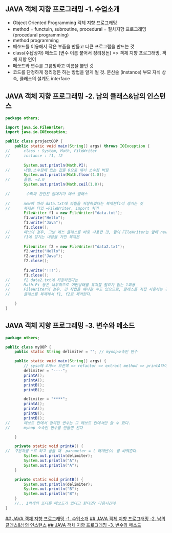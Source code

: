 ## JAVA 객체 지향 프로그래밍 -1. 수업소개
 - Object Oriented Programming 객체 지향 프로그래밍
 - method =  functuin, subroutine, procedural = 절차지향 프로그래밍 (procedural programming)
 - method programming
 - 메쏘드를 이용해서 작은 부품을 만들고 더큰 프로그램을 만드는 것
 - class(수납상자) 메쏘드 {변수 이름 붙어서 정리정돈} => 객체 지향 프로그래밍, 객체 지향 언어
 - 메쏘드와 변수를 그룹핑하고 이름을 붙인 것
 - 코드를 단정하게 정리정돈 하는 방법을 알게 될 것. 분신술 (instance) 부모 자식 상속, 클래스의 설계도 interface

## JAVA 객체 지향 프로그래밍 -2. 남의 클래스&남의 인스턴스
```JAVA
package others;

import java.io.FileWriter;
import java.io.IOException;

public class projectOOP {
	public static void main(String[] args) throws IOException {
//		class : System, Math, FileWriter
//		instance : f1, f2
		
		System.out.println(Math.PI);
//		내림.소수점에 있는 값을 0으로 해서 소수점 버림
		System.out.println(Math.floor(1.8));
//		올림. =2.0
		System.out.println(Math.ceil(1.8));
		
//		 수학과 관련된 껍데기가 메쓰 클래스
		
//		new에 따라 data.txt에 파일을 저장하겠다는 복제본f1이 생기는 것
//		복제본 타입 =FileWriter, import 처리
		FileWriter f1 = new FileWriter("data.txt");
		f1.write("Hello");
		f1.write("Java");
		f1.close();
//		메쓰의 경우, 그냥 메쓰 클래스를 바로 사용한 것, 밑의 FIleWriter는 앞에 new를 붙여 
//		f1에 담기는 내용을 가진 복제본
		
		FileWriter f2 = new FileWriter("data2.txt");
		f2.write("Hello");
		f2.write("Java");
		f2.close();
		
		f1.write("!!!");
		f1.close();
//		f2 data2.txt에 저장하겠다는 
//		Math.Pi 등은 내부적으로 어떤상태를 유지할 필요가 없는 1회용
//		FileWriter의 경우, 긴 작업을 해나갈 수도 있으므로, 클래스를 직접 사용하는 것이 아니라,
//		클래스를 복제해서 f1, f2로 제어한다.

	}
}
```

## JAVA 객체 지향 프로그래밍 -3. 변수와 메소드
```JAVA
package others;

public class myOOP {
	public static String delimiter = ""; // myoop소속인 변수

	public static void main(String[] args) {
		// syso에 4개=> 오른쪽 => refactor => extract method => printA타이핑
		delimiter = "----";
		printA();
		printA();
		printB();
		printB();

		delimiter = "****";
		printA();
		printA();
		printB();
		printB();
//		메쏘드 안에서 정의된 변수는 그 메쏘드 안에서만 쓸 수 있다. 
//		myoop 소속인 변수를 만들면 된다

	}

	private static void printA() {
// 	구분자를 *로 하고 싶을 때  parameter = ( 매개변수) 를 바꿔준다.
		System.out.println(delimiter);
		System.out.println("A");
		System.out.println("A");
	}

	private static void printB() {
		System.out.println(delimiter);
		System.out.println("B");
		System.out.println("B");
	}
	//.. 1억개의 또다른 메쏘드가 있다고 한다면? 다음시간에
}
```

[## JAVA 객체 지향 프로그래밍 -1. 수업소개](https://www.youtube.com/watch?v=uvYWAfZzb8k&list=PLuHgQVnccGMAb-e41kXPSIpmoz1RvHyN4&index=1)
[## JAVA 객체 지향 프로그래밍 -2. 남의 클래스&남의 인스턴스](https://www.youtube.com/watch?v=nMiS5ZRSgCw&list=PLuHgQVnccGMAb-e41kXPSIpmoz1RvHyN4&index=2)
[## JAVA 객체 지향 프로그래밍 -3. 변수와 메소드](https://www.youtube.com/watch?v=YcWaITX54k4&list=PLuHgQVnccGMAb-e41kXPSIpmoz1RvHyN4&index=3)
